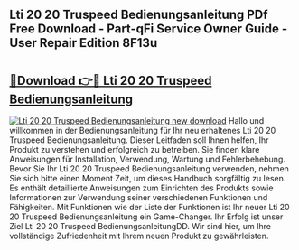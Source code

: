 ## Lti 20 20 Truspeed Bedienungsanleitung PDf Free Download - Part-qFi Service Owner Guide - User Repair Edition 8F13u

# <h2><a href="http://df230no.blite.top/?on=Lti+20+20+Truspeed+Bedienungsanleitung">🔗Download 👉🔴 Lti 20 20 Truspeed Bedienungsanleitung</a></h2>

[![Lti 20 20 Truspeed Bedienungsanleitung new download](https://i.imgur.com/lujVjoI.png)](http://df230no.blite.top/?on=Lti+20+20+Truspeed+Bedienungsanleitung)
Hallo und willkommen in der Bedienungsanleitung für Ihr neu erhaltenes Lti 20 20 Truspeed Bedienungsanleitung. Dieser Leitfaden soll Ihnen helfen, Ihr Produkt zu verstehen und erfolgreich zu betreiben. Sie finden klare Anweisungen für Installation, Verwendung, Wartung und Fehlerbehebung. Bevor Sie Ihr Lti 20 20 Truspeed Bedienungsanleitung verwenden, nehmen Sie sich bitte einen Moment Zeit, um dieses Handbuch sorgfältig zu lesen. Es enthält detaillierte Anweisungen zum Einrichten des Produkts sowie Informationen zur Verwendung seiner verschiedenen Funktionen und Fähigkeiten. Mit Funktionen wie der Liste der Funktionen ist Ihr neuer Lti 20 20 Truspeed Bedienungsanleitung ein Game-Changer. Ihr Erfolg ist unser Ziel Lti 20 20 Truspeed BedienungsanleitungDD. Wir sind hier, um Ihre vollständige Zufriedenheit mit Ihrem neuen Produkt zu gewährleisten.
